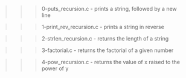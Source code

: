 >>> 0-puts_recursion.c
	- prints a string, followed by a new line

>>> 1-print_rev_recursion.c
	- prints a string in reverse

>>> 2-strlen_recursion.c
	- returns the length of a string

>>> 3-factorial.c
	- returns the factorial of a given number

>>> 4-pow_recursion.c
	- returns the value of x raised to the power of y
